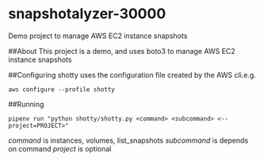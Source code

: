 # snapshotalyzer-30000
Demo project to manage AWS EC2 instance snapshots

##About
This project is a demo, and uses boto3 to manage AWS EC2 instance snapshots

##Configuring
shotty uses the configuration file created by the AWS cli.e.g.

`aws configure --profile shotty`

##Running

`pipenv run "python shotty/shotty.py <command> <subcommand>
<--project=PROJECT>"`

*command* is instances, volumes, list_snapshots
*subcommand* is depends on command
*project* is optional
